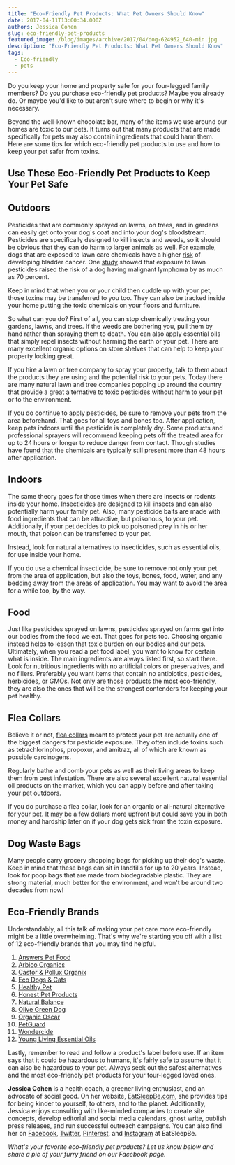 ```yaml
---
title: "Eco-Friendly Pet Products: What Pet Owners Should Know"
date: 2017-04-11T13:00:34.000Z
authors: Jessica Cohen
slug: eco-friendly-pet-products
featured_image: /blog/images/archive/2017/04/dog-624952_640-min.jpg
description: "Eco-Friendly Pet Products: What Pet Owners Should Know"
tags:
  - Eco-friendly
  - pets
---
```

Do you keep your home and property safe for your four-legged family members? Do you purchase eco-friendly pet products? Maybe you already do. Or maybe you'd like to but aren't sure where to begin or why it's necessary.

Beyond the well-known chocolate bar, many of the items we use around our homes are toxic to our pets. It turns out that many products that are made specifically for pets may also contain ingredients that could harm them. Here are some tips for which eco-friendly pet products to use and how to keep your pet safer from toxins.

## Use These Eco-Friendly Pet Products to Keep Your Pet Safe

## **Outdoors**

Pesticides that are commonly sprayed on lawns, on trees, and in gardens can easily get onto your dog's coat and into your dog's bloodstream. Pesticides are specifically designed to kill insects and weeds, so it should be obvious that they can do harm to larger animals as well. For example, dogs that are exposed to lawn care chemicals have a higher [risk](http://www.purdue.edu/uns/html4ever/2004/040419.Glickman.scotties.html) of developing bladder cancer. One [study](https://www.ncbi.nlm.nih.gov/pmc/articles/PMC3267855/) showed that exposure to lawn pesticides raised the risk of a dog having malignant lymphoma by as much as 70 percent.

Keep in mind that when you or your child then cuddle up with your pet, those toxins may be transferred to you too. They can also be tracked inside your home putting the toxic chemicals on your floors and furniture.

So what can you do? First of all, you can stop chemically treating your gardens, lawns, and trees. If the weeds are bothering you, pull them by hand rather than spraying them to death. You can also apply essential oils that simply repel insects without harming the earth or your pet. There are many excellent organic options on store shelves that can help to keep your property looking great.

If you hire a lawn or tree company to spray your property, talk to them about the products they are using and the potential risk to your pets. Today there are many natural lawn and tree companies popping up around the country that provide a great alternative to toxic pesticides without harm to your pet or to the environment.

If you do continue to apply pesticides, be sure to remove your pets from the area beforehand. That goes for all toys and bones too. After application, keep pets indoors until the pesticide is completely dry. Some products and professional sprayers will recommend keeping pets off the treated area for up to 24 hours or longer to reduce danger from contact. Though studies have [found that](https://vet.purdue.edu/pcop/herbicide-research.php) the chemicals are typically still present more than 48 hours after application.

## **Indoors**

The same theory goes for those times when there are insects or rodents inside your home. Insecticides are designed to kill insects and can also potentially harm your family pet. Also, many pesticide baits are made with food ingredients that can be attractive, but poisonous, to your pet. Additionally, if your pet decides to pick up poisoned prey in his or her mouth, that poison can be transferred to your pet.

Instead, look for natural alternatives to insecticides, such as essential oils, for use inside your home.

If you do use a chemical insecticide, be sure to remove not only your pet from the area of application, but also the toys, bones, food, water, and any bedding away from the areas of application. You may want to avoid the area for a while too, by the way.

## **Food**

Just like pesticides sprayed on lawns, pesticides sprayed on farms get into our bodies from the food we eat. That goes for pets too. Choosing organic instead helps to lessen that toxic burden on our bodies and our pets. Ultimately, when you read a pet food label, you want to know for certain what is inside. The main ingredients are always listed first, so start there. Look for nutritious ingredients with no artificial colors or preservatives, and no fillers. Preferably you want items that contain no antibiotics, pesticides, herbicides, or GMOs. Not only are those products the most eco-friendly, they are also the ones that will be the strongest contenders for keeping your pet healthy.

## **Flea Collars**

Believe it or not, [flea collars](https://www.organicauthority.com/energetic-health/22-toxic-products-that-pet-stores-need-to-ditch) meant to protect your pet are actually one of the biggest dangers for pesticide exposure. They often include toxins such as tetrachlorinphos, propoxur, and amitraz, all of which are known as possible carcinogens.

Regularly bathe and comb your pets as well as their living areas to keep them from pest infestation. There are also several excellent natural essential oil products on the market, which you can apply before and after taking your pet outdoors.

If you do purchase a flea collar, look for an organic or all-natural alternative for your pet. It may be a few dollars more upfront but could save you in both money and hardship later on if your dog gets sick from the toxin exposure.

## **Dog Waste Bags**

Many people carry grocery shopping bags for picking up their dog's waste. Keep in mind that these bags can sit in landfills for up to 20 years. Instead, look for poop bags that are made from biodegradable plastic. They are strong material, much better for the environment, and won't be around two decades from now!

## **Eco-Friendly Brands**

Understandably, all this talk of making your pet care more eco-friendly might be a little overwhelming. That's why we're starting you off with a list of 12 eco-friendly brands that you may find helpful.

1. [Answers Pet Food](http://www.answerspetfood.com/)
2. [Arbico Organics](http://www.arbico-organics.com/category/natural-pet-products)
3. [Castor & Pollux Organix](https://www.castorpolluxpet.com)
4. [Eco Dogs & Cats](https://www.ecodogsandcats.com)
5. [Healthy Pet](https://www.healthy-pet.com)
6. [Honest Pet Products](https://www.honestpetproducts.com)
7. [Natural Balance](https://www.naturalbalanceinc.com)
8. [Olive Green Dog](https://olivegreendog.com)
9. [Organic Oscar](http://www.organicoscar.com)
10. [PetGuard](http://petguard.com)
11. [Wondercide](https://www.wondercide.com)
12. [Young Living Essential Oils](https://www.youngliving.com/en%5FUS/products/home/pets)

Lastly, remember to read and follow a product's label before use. If an item says that it could be hazardous to humans, it's fairly safe to assume that it can also be hazardous to your pet. Always seek out the safest alternatives and the most eco-friendly pet products for your four-legged loved ones.

**Jessica Cohen** is a health coach, a greener living enthusiast, and an advocate of social good. On her website, [EatSleepBe.com](http://eatsleepbe.com/), she provides tips for being kinder to yourself, to others, and to the planet. Additionally, Jessica enjoys consulting with like-minded companies to create site concepts, develop editorial and social media calendars, ghost write, publish press releases, and run successful outreach campaigns. You can also find her on [Facebook](http://facebook.com/eatsleepbe), [Twitter](http://twitter.com/eatsleepbe), [Pinterest](http://pinterest.com/eatsleepbe), and [Instagram](http://instagram.com/eatsleepbe) at EatSleepBe.

*What's your favorite eco-friendly pet products? Let us know below and share a pic of your furry friend on our Facebook page.*